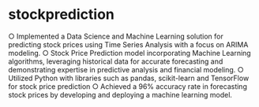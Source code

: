 # stockprediction
○	Implemented a Data Science and Machine Learning solution for predicting stock prices using Time Series Analysis with a focus on ARIMA modeling.
○	Stock Price Prediction model incorporating Machine Learning algorithms, leveraging historical data for accurate forecasting and demonstrating expertise in predictive analysis and financial modeling.
○	Utilized Python with libraries such as pandas, scikit-learn and TensorFlow for stock price prediction
○	Achieved a 96% accuracy rate in forecasting stock prices by developing and deploying a machine learning model.
 
